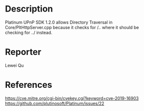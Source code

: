 # Description

Platinum UPnP SDK 1.2.0 allows Directory Traversal in Core/PltHttpServer.cpp because it checks for /.. where it should be checking for ../ instead.

# Reporter

Lewei Qu

# References

https://cve.mitre.org/cgi-bin/cvekey.cgi?keyword=cve-2019-16903
https://github.com/plutinosoft/Platinum/issues/22
